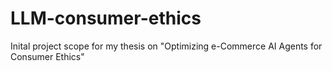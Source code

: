 # LLM-consumer-ethics
Inital project scope for my thesis on "Optimizing e-Commerce AI Agents for Consumer Ethics"
